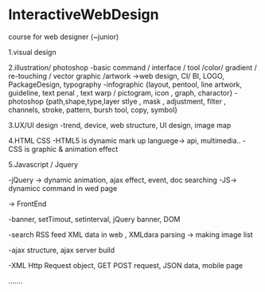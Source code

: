 # InteractiveWebDesign
course for web designer (~junior)

1.visual design

2.illustration/ photoshop
-basic command / interface / tool /color/ gradient / re-touching / vector graphic /artwork 
->web design, CI/ BI, LOGO, PackageDesign, typography
-infographic {layout, pentool, line artwork, guideline, text penal , text warp / pictogram, icon , graph, charactor}
-photoshop {path,shape,type,layer stlye , mask , adjustment, filter , channels, stroke, pattern, bursh tool, copy, symbol}

3.UX/UI design
-trend, device, web structure, UI design, image map 

4.HTML CSS
-HTML5 is dynamic mark up languege-> api, multimedia..
-CSS is graphic & animation effect

5.Javascript / Jquery

-jQuery -> dynamic animation, ajax effect, event, doc searching
-JS-> dynamicc command in wed page

-> FrontEnd

-banner, setTimout, setinterval, jQuery banner, DOM

-search RSS feed XML data in web , XMLdara parsing -> making image list

-ajax structure, ajax server build

-XML Http Request object, GET POST request, JSON data, mobile page 

.......
